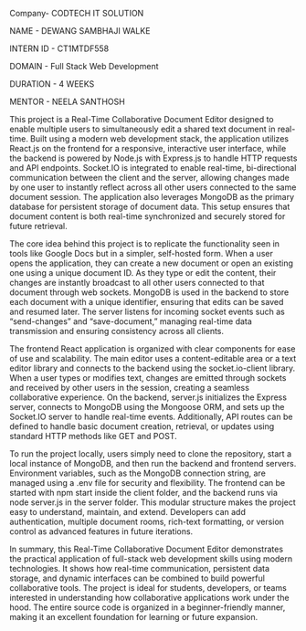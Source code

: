

Company- CODTECH IT SOLUTION

NAME - DEWANG SAMBHAJI WALKE

INTERN ID - CT1MTDF558

DOMAIN - Full Stack Web Development

DURATION - 4 WEEKS

MENTOR - NEELA SANTHOSH


This project is a Real-Time Collaborative Document Editor designed to enable multiple users to simultaneously edit a shared text document in real-time. Built using a modern web development stack, the application utilizes React.js on the frontend for a responsive, interactive user interface, while the backend is powered by Node.js with Express.js to handle HTTP requests and API endpoints. Socket.IO is integrated to enable real-time, bi-directional communication between the client and the server, allowing changes made by one user to instantly reflect across all other users connected to the same document session. The application also leverages MongoDB as the primary database for persistent storage of document data. This setup ensures that document content is both real-time synchronized and securely stored for future retrieval.

The core idea behind this project is to replicate the functionality seen in tools like Google Docs but in a simpler, self-hosted form. When a user opens the application, they can create a new document or open an existing one using a unique document ID. As they type or edit the content, their changes are instantly broadcast to all other users connected to that document through web sockets. MongoDB is used in the backend to store each document with a unique identifier, ensuring that edits can be saved and resumed later. The server listens for incoming socket events such as “send-changes” and “save-document,” managing real-time data transmission and ensuring consistency across all clients.

The frontend React application is organized with clear components for ease of use and scalability. The main editor uses a content-editable area or a text editor library and connects to the backend using the socket.io-client library. When a user types or modifies text, changes are emitted through sockets and received by other users in the session, creating a seamless collaborative experience. On the backend, server.js initializes the Express server, connects to MongoDB using the Mongoose ORM, and sets up the Socket.IO server to handle real-time events. Additionally, API routes can be defined to handle basic document creation, retrieval, or updates using standard HTTP methods like GET and POST.

To run the project locally, users simply need to clone the repository, start a local instance of MongoDB, and then run the backend and frontend servers. Environment variables, such as the MongoDB connection string, are managed using a .env file for security and flexibility. The frontend can be started with npm start inside the client folder, and the backend runs via node server.js in the server folder. This modular structure makes the project easy to understand, maintain, and extend. Developers can add authentication, multiple document rooms, rich-text formatting, or version control as advanced features in future iterations.

In summary, this Real-Time Collaborative Document Editor demonstrates the practical application of full-stack web development skills using modern technologies. It shows how real-time communication, persistent data storage, and dynamic interfaces can be combined to build powerful collaborative tools. The project is ideal for students, developers, or teams interested in understanding how collaborative applications work under the hood. The entire source code is organized in a beginner-friendly manner, making it an excellent foundation for learning or future expansion.

